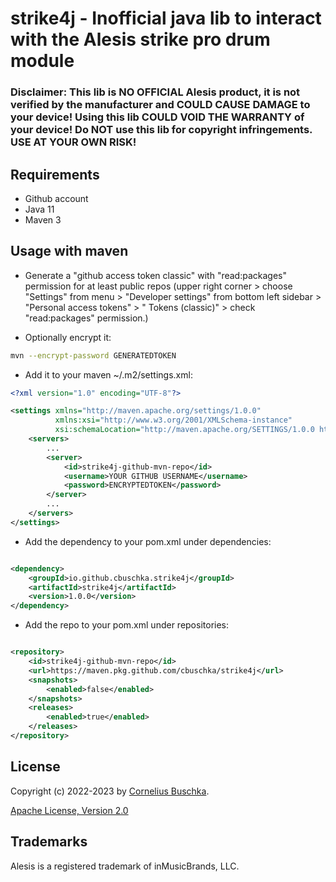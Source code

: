 # strike4j - Inofficial java lib to interact with the Alesis strike pro drum module

### Disclaimer: This lib is NO OFFICIAL Alesis product, it is not verified by the manufacturer and COULD CAUSE DAMAGE to your device! Using this lib COULD VOID THE WARRANTY of your device! Do NOT use this lib for copyright infringements. USE AT YOUR OWN RISK!

## Requirements

* Github account
* Java 11
* Maven 3

## Usage with maven

* Generate a "github access token classic" with "read:packages" permission for at least public repos (upper right
  corner >  choose "Settings" from menu > "Developer settings" from bottom left sidebar > "Personal access tokens" > "
  Tokens (classic)" > check "read:packages" permission.)

* Optionally encrypt it:

```bash
mvn --encrypt-password GENERATEDTOKEN
```

* Add it to your maven ~/.m2/settings.xml:

```xml
<?xml version="1.0" encoding="UTF-8"?>

<settings xmlns="http://maven.apache.org/settings/1.0.0"
          xmlns:xsi="http://www.w3.org/2001/XMLSchema-instance"
          xsi:schemaLocation="http://maven.apache.org/SETTINGS/1.0.0 http://maven.apache.org/xsd/settings-1.0.0.xsd">
    <servers>
        ...
        <server>
            <id>strike4j-github-mvn-repo</id>
            <username>YOUR GITHUB USERNAME</username>
            <password>ENCRYPTEDTOKEN</password>
        </server>
        ...
    </servers>
</settings>
```

* Add the dependency to your pom.xml under dependencies:

```xml

<dependency>
    <groupId>io.github.cbuschka.strike4j</groupId>
    <artifactId>strike4j</artifactId>
    <version>1.0.0</version>
</dependency>
```

* Add the repo to your pom.xml under repositories:

```xml

<repository>
    <id>strike4j-github-mvn-repo</id>
    <url>https://maven.pkg.github.com/cbuschka/strike4j</url>
    <snapshots>
        <enabled>false</enabled>
    </snapshots>
    <releases>
        <enabled>true</enabled>
    </releases>
</repository>
```

## License

Copyright (c) 2022-2023 by [Cornelius Buschka](https://github.com/cbuschka).

[Apache License, Version 2.0](./license.txt)

## Trademarks

Alesis is a registered trademark of inMusicBrands, LLC.
